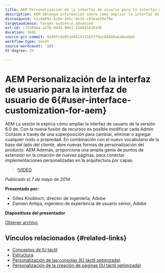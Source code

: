 ```yaml
---
title: AEM Personalización de la interfaz de usuario para la interfaz de usuario de 6
description: AEM Obtenga información sobre cómo ampliar la interfaz de usuario de 6.0. Con la nueva fusión de recursos es posible modificar cada Admin Console a través de una superposición para cambiar, eliminar o agregar cualquier nodo o propiedad.
discoiquuid: b1c4e69a-bc0e-445c-8e3e-c03ead18e76e
targetaudience: target-audience advanced
exl-id: c73a94ba-a21b-4dd4-90e1-334b91616a46
duration: 3601
source-git-commit: 9a297cda953d4414131657f9ac84580aea0eabeb
workflow-type: tm+mt
source-wordcount: '165'
ht-degree: 1%

---
```


# AEM Personalización de la interfaz de usuario para la interfaz de usuario de 6{#user-interface-customization-for-aem}

AEM La sesión le explica cómo ampliar la interfaz de usuario de la versión 6.0 de. Con la nueva fusión de recursos es posible modificar cada Admin Console a través de una superposición para cambiar, eliminar o agregar cualquier nodo o propiedad. En combinación con el nuevo vocabulario de la base del lado del cliente, abre nuevas formas de personalización del producto. AEM Además, proporciona una amplia gama de puntos de extensión en la creación de nuevas páginas, para conectar implementaciones personalizadas en la arquitectura por capas.

>[!VIDEO](https://video.tv.adobe.com/v/19519/?quality=9)

*Publicado el 7 de mayo de 2014*

**Presentado por:**

* Gilles Knobloch, director de ingeniería, Adobe
* Damien Antipa, ingeniero de experiencia de usuario sénior, Adobe

**Diapositivas del presentador**

[Obtener archivo](assets/user-interface-customization-for-aem6.pdf)

## Vínculos relacionados {#related-links}

* [Conceptos de IU táctil](https://docs.adobe.com/docs/en/aem/6-0/develop/the-basics/touch-ui-concepts.html)
* [Estructura](https://docs.adobe.com/docs/en/aem/6-0/develop/the-basics/touch-ui-structure.html)
* [Personalización de las consolas (IU táctil optimizada)](https://docs.adobe.com/docs/en/aem/6-0/develop/extending/customizing-consoles-touch.html)
* [Personalización de la creación de páginas (IU táctil optimizada)](https://docs.adobe.com/docs/en/aem/6-0/develop/extending/customizing-page-authoring-touch.html)
